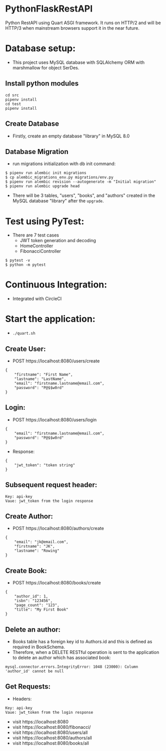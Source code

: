 # PythonFlaskRestAPI
Python RestAPI using Quart ASGI framework. It runs on HTTP/2 and will be HTTP/3 when mainstream browsers support it in the near future.

# Database setup:
* This project uses MySQL database with SQLAlchemy ORM with marshmallow for object SerDes.
## Install python modules
```
cd src
pipenv install
cd test
pipenv install
```

## Create Database
* Firstly, create an empty database "library" in MySQL 8.0

## Database Migration
* run migrations initialization with db init command:
```
$ pipenv run alembic init migrations
$ cp alembic_migrations_env.py migrations/env.py
$ pipenv run alembic revision --autogenerate -m "Initial migration"
$ pipenv run alembic upgrade head
```
* There will be 3 tables, "users", "books", and "authors" created in the MySQL database "library" after the `upgrade`.

# Test using PyTest:

* There are 7 test cases
  - JWT token generation and decoding
  - HomeController
  - FibonacciController
```
$ pytest -v
$ python -m pytest
```
# Continuous Integration:
* Integrated with CircleCI

# Start the application:
* `./quart.sh`

## Create User:
* POST https://localhost:8080/users/create
```
{
	"firstname": "First Name",
	"lastname": "LastName",
	"email": "firstname.lastname@email.com",
	"password": "P@$$w0rd"
}
```
## Login:
* POST https://localhost:8080/users/login
```
{
	"email": "firstname.lastname@email.com",
	"password": "P@$$w0rd"
}
```
* Response:
```
{
    "jwt_token": "token string"
}
```
## Subsequent request header:
```
Key: api-key
Vaue: jwt_token from the login response
```

## Create Author:
* POST https://localhost:8080/authors/create
```
{
    "email": "jk@email.com",
    "firstname": "JK",
    "lastname": "Rowing"
}
```
## Create Book:
* POST https://localhost:8080/books/create
```
{
    "author_id": 1,
    "isbn": "123456",
    "page_count": "123",
    "title": "My First Book"
}
```
## Delete an author:
* Books table has a foreign key id to Authors.id and this is defined as required in BookSchema.
* Therefore, when a DELETE RESTful operation is sent to the application to delete an author which has associated book:
```
mysql.connector.errors.IntegrityError: 1048 (23000): Column 'author_id' cannot be null
```
## Get Requests:
* Headers:
```
Key: api-key
Vaue: jwt_token from the login response
```
* visit https://localhost:8080
* visit https://localhost:8080/fibonacci/
* visit https://localhost:8080/users/all
* visit https://localhost:8080/authors/all
* visit https://localhost:8080/books/all
